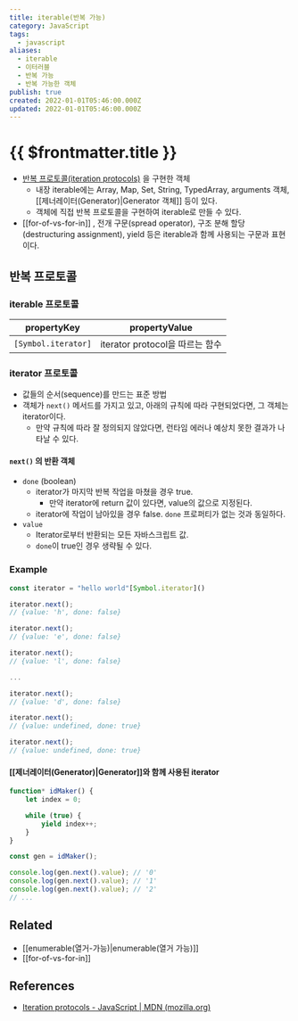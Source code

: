 ```yaml
---
title: iterable(반복 가능)
category: JavaScript
tags:
  - javascript
aliases:
  - iterable
  - 이터러블
  - 반복 가능
  - 반복 가능한 객체
publish: true
created: 2022-01-01T05:46:00.000Z
updated: 2022-01-01T05:46:00.000Z
---
```


# {{ $frontmatter.title }}

- [반복 프로토콜(iteration protocols)](https://developer.mozilla.org/ko/docs/Web/JavaScript/Reference/Iteration_protocols) 을 구현한 객체
  - 내장 iterable에는 Array, Map, Set, String, TypedArray, arguments 객체, [[제너레이터(Generator)|Generator 객체]] 등이 있다.
  - 객체에 직접 반복 프로토콜을 구현하여 iterable로 만들 수 있다.
- [[for-of-vs-for-in]] , 전개 구문(spread operator), 구조 분해 할당(destructuring assignment), yield 등은 iterable과 함께 사용되는 구문과 표현이다.

## 반복 프로토콜

### iterable 프로토콜

| propertyKey         | propertyValue                   |
| ------------------- | ------------------------------- |
| `[Symbol.iterator]` | iterator protocol을 따르는 함수 |

### iterator 프로토콜

- 값들의 순서(sequence)를 만드는 표준 방법
- 객체가 `next()` 메서드를 가지고 있고, 아래의 규칙에 따라 구현되었다면, 그 객체는 iterator이다.
  - 만약 규칙에 따라 잘 정의되지 않았다면, 런타임 에러나 예상치 못한 결과가 나타날 수 있다.

#### `next()` 의 반환 객체

- `done` (boolean)
  - iterator가 마지막 반복 작업을 마쳤을 경우 true.
    - 만약 iterator에 return 값이 있다면, value의 값으로 지정된다.
  - iterator에 작업이 남아있을 경우 false. `done` 프로퍼티가 없는 것과 동일하다.
- `value`
  - Iterator로부터 반환되는 모든 자바스크립트 값.
  - `done`이 true인 경우 생략될 수 있다.

### Example

```js
const iterator = "hello world"[Symbol.iterator]()

iterator.next();
// {value: 'h', done: false}

iterator.next();
// {value: 'e', done: false}

iterator.next();
// {value: 'l', done: false}

...

iterator.next();
// {value: 'd', done: false}

iterator.next();
// {value: undefined, done: true}

iterator.next();
// {value: undefined, done: true}
```

#### [[제너레이터(Generator)|Generator]]와 함께 사용된 iterator

```js
function* idMaker() {
	let index = 0;

	while (true) {
		yield index++;
	}
}

const gen = idMaker();

console.log(gen.next().value); // '0'
console.log(gen.next().value); // '1'
console.log(gen.next().value); // '2'
// ...
```

## Related

- [[enumerable(열거-가능)|enumerable(열거 가능)]]
- [[for-of-vs-for-in]]

## References

- [Iteration protocols - JavaScript | MDN (mozilla.org)](https://developer.mozilla.org/ko/docs/Web/JavaScript/Reference/Iteration_protocols)
